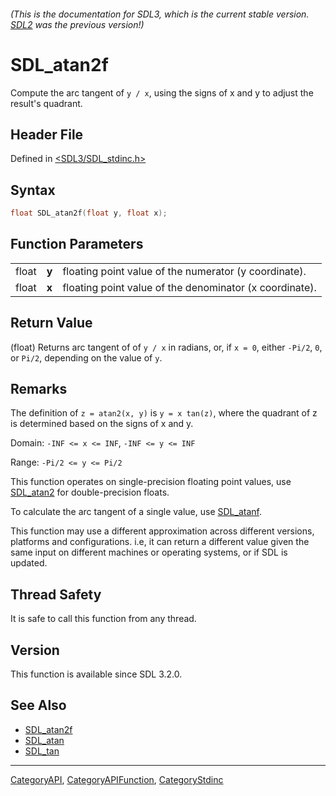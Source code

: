 ###### (This is the documentation for SDL3, which is the current stable version. [SDL2](https://wiki.libsdl.org/SDL2/) was the previous version!)
# SDL_atan2f

Compute the arc tangent of `y / x`, using the signs of x and y to adjust the result's quadrant.

## Header File

Defined in [<SDL3/SDL_stdinc.h>](https://github.com/libsdl-org/SDL/blob/main/include/SDL3/SDL_stdinc.h)

## Syntax

```c
float SDL_atan2f(float y, float x);
```

## Function Parameters

|       |       |                                                         |
| ----- | ----- | ------------------------------------------------------- |
| float | **y** | floating point value of the numerator (y coordinate).   |
| float | **x** | floating point value of the denominator (x coordinate). |

## Return Value

(float) Returns arc tangent of of `y / x` in radians, or, if `x = 0`,
either `-Pi/2`, `0`, or `Pi/2`, depending on the value of `y`.

## Remarks

The definition of `z = atan2(x, y)` is `y = x tan(z)`, where the quadrant
of z is determined based on the signs of x and y.

Domain: `-INF <= x <= INF`, `-INF <= y <= INF`

Range: `-Pi/2 <= y <= Pi/2`

This function operates on single-precision floating point values, use
[SDL_atan2](SDL_atan2) for double-precision floats.

To calculate the arc tangent of a single value, use [SDL_atanf](SDL_atanf).

This function may use a different approximation across different versions,
platforms and configurations. i.e, it can return a different value given
the same input on different machines or operating systems, or if SDL is
updated.

## Thread Safety

It is safe to call this function from any thread.

## Version

This function is available since SDL 3.2.0.

## See Also

- [SDL_atan2f](SDL_atan2f)
- [SDL_atan](SDL_atan)
- [SDL_tan](SDL_tan)

----
[CategoryAPI](CategoryAPI), [CategoryAPIFunction](CategoryAPIFunction), [CategoryStdinc](CategoryStdinc)

